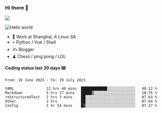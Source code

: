 ### Hi there 👋
![](https://komarev.com/ghpvc/?username=Xuhandsome)


<img src="https://github-readme-stats.vercel.app/api?username=XuHandsome&show_icons=true&theme=merko" alt="Hello world">

<br/>

- 🍻  Work at Shanghai, _A Linux SA_
- ⚡  Python / Vue / Shell
- ✍️  Blogger
- ♟  Chess / ping pong / LOL

#### Coding status last 30 days ⌨️

<!--START_SECTION:waka-->

```text
From: 19 June 2023 - To: 19 July 2023

YAML               12 hrs 40 mins  ████████████░░░░░░░░░░░░░   48.12 %
Markdown           5 hrs 27 mins   █████▒░░░░░░░░░░░░░░░░░░░   20.76 %
reStructuredText   2 hrs 3 mins    ██░░░░░░░░░░░░░░░░░░░░░░░   07.83 %
Other              2 hrs           ██░░░░░░░░░░░░░░░░░░░░░░░   07.64 %
Config             1 hr 54 mins    █▓░░░░░░░░░░░░░░░░░░░░░░░   07.27 %
```

<!--END_SECTION:waka-->

